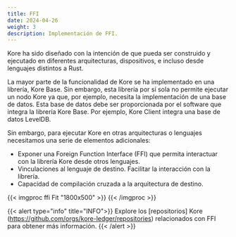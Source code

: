 ```yaml
---
title: FFI
date: 2024-04-26
weight: 3
description: Implementación de FFI.
---
```

Kore ha sido diseñado con la intención de que pueda ser construido y ejecutado en diferentes arquitecturas, dispositivos, e incluso desde lenguajes distintos a Rust. 

La mayor parte de la funcionalidad de Kore se ha implementado en una librería, Kore Base. Sin embargo, esta librería por sí sola no permite ejecutar un nodo Kore ya que, por ejemplo, necesita la implementación de una base de datos. Esta base de datos debe ser proporcionada por el software que integra la librería Kore Base. Por ejemplo, Kore Client integra una base de datos LevelDB.

Sin embargo, para ejecutar Kore en otras arquitecturas o lenguajes necesitamos una serie de elementos adicionales:
- Exponer una Foreign Function Interface (FFI) que permita interactuar con la librería Kore desde otros lenguajes.
- Vinculaciones al lenguaje de destino. Facilitar la interacción con la librería.
- Capacidad de compilación cruzada a la arquitectura de destino.

{{< imgproc ffi Fit "1800x500" >}}
{{< /imgproc >}}

{{< alert type="info" title="INFO">}}
Explore los [repositorios] Kore (https://github.com/orgs/kore-ledger/repositories) relacionados con FFI para obtener más información.
{{< /alert >}}